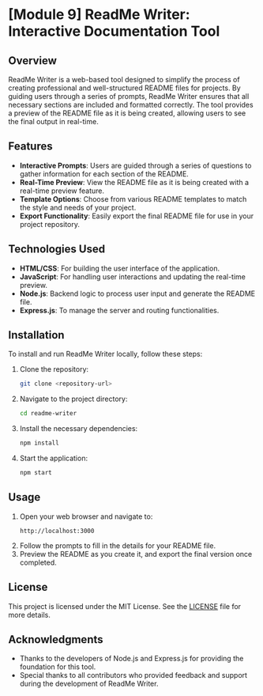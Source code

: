 
# [Module 9] ReadMe Writer: Interactive Documentation Tool

## Overview

ReadMe Writer is a web-based tool designed to simplify the process of creating professional and well-structured README files for projects. By guiding users through a series of prompts, ReadMe Writer ensures that all necessary sections are included and formatted correctly. The tool provides a preview of the README file as it is being created, allowing users to see the final output in real-time.

## Features

- **Interactive Prompts**: Users are guided through a series of questions to gather information for each section of the README.
- **Real-Time Preview**: View the README file as it is being created with a real-time preview feature.
- **Template Options**: Choose from various README templates to match the style and needs of your project.
- **Export Functionality**: Easily export the final README file for use in your project repository.

## Technologies Used

- **HTML/CSS**: For building the user interface of the application.
- **JavaScript**: For handling user interactions and updating the real-time preview.
- **Node.js**: Backend logic to process user input and generate the README file.
- **Express.js**: To manage the server and routing functionalities.

## Installation

To install and run ReadMe Writer locally, follow these steps:

1. Clone the repository:
   ```bash
   git clone <repository-url>
   ```
2. Navigate to the project directory:
   ```bash
   cd readme-writer
   ```
3. Install the necessary dependencies:
   ```bash
   npm install
   ```
4. Start the application:
   ```bash
   npm start
   ```

## Usage

1. Open your web browser and navigate to:
   ```plaintext
   http://localhost:3000
   ```
2. Follow the prompts to fill in the details for your README file.
3. Preview the README as you create it, and export the final version once completed.

## License

This project is licensed under the MIT License. See the [LICENSE](LICENSE) file for more details.

## Acknowledgments

- Thanks to the developers of Node.js and Express.js for providing the foundation for this tool.
- Special thanks to all contributors who provided feedback and support during the development of ReadMe Writer.
